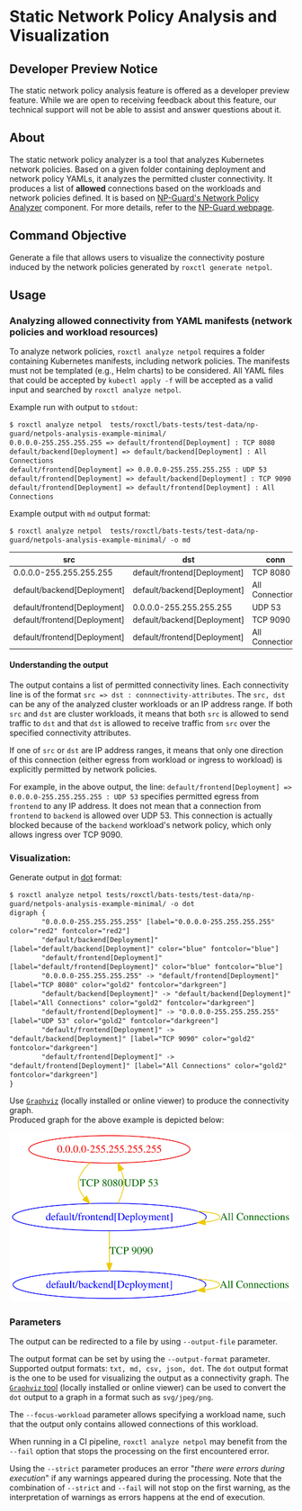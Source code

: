 # Static Network Policy Analysis and Visualization 

## Developer Preview Notice
The static network policy analysis feature is offered as a developer preview feature. While we are open to receiving feedback about this feature, our technical support will not be able to assist and answer questions about it.

## About
The static network policy analyzer is a tool that analyzes Kubernetes network policies.
Based on a given folder containing deployment and network policy YAMLs, it analyzes the permitted cluster connectivity. 
It produces a list of **allowed** connections based on the workloads and network policies defined.
It is based on [NP-Guard's Network Policy Analyzer](https://github.com/np-guard/netpol-analyzer) component.
For more details, refer to the [NP-Guard webpage](https://np-guard.github.io/).

## Command Objective
Generate a file that allows users to visualize the connectivity posture induced by the network policies generated by `roxctl generate netpol`.

## Usage

### Analyzing allowed connectivity from YAML manifests (network policies and workload resources) 
To analyze network policies, `roxctl analyze netpol` requires a folder containing Kubernetes manifests, including network policies.
The manifests must not be templated (e.g., Helm charts) to be considered.
All YAML files that could be accepted by `kubectl apply -f` will be accepted as a valid input and searched by `roxctl analyze netpol`.

Example run with output to `stdout`:

```shell
$ roxctl analyze netpol  tests/roxctl/bats-tests/test-data/np-guard/netpols-analysis-example-minimal/
0.0.0.0-255.255.255.255 => default/frontend[Deployment] : TCP 8080
default/backend[Deployment] => default/backend[Deployment] : All Connections
default/frontend[Deployment] => 0.0.0.0-255.255.255.255 : UDP 53
default/frontend[Deployment] => default/backend[Deployment] : TCP 9090
default/frontend[Deployment] => default/frontend[Deployment] : All Connections
```

Example output with `md` output format:
```shell
$ roxctl analyze netpol  tests/roxctl/bats-tests/test-data/np-guard/netpols-analysis-example-minimal/ -o md
```

| src | dst | conn |
|-----|-----|------|
| 0.0.0.0-255.255.255.255 | default/frontend[Deployment] | TCP 8080 |
| default/backend[Deployment] | default/backend[Deployment] | All Connections |
| default/frontend[Deployment] | 0.0.0.0-255.255.255.255 | UDP 53 |
| default/frontend[Deployment] | default/backend[Deployment] | TCP 9090 |
| default/frontend[Deployment] | default/frontend[Deployment] | All Connections |


#### Understanding the output

The output contains a list of permitted connectivity lines. Each connectivity line is of the format `src => dst : connnectivity-attributes`.
The `src, dst` can be any of the analyzed cluster workloads or an IP address range.
If both `src` and `dst` are cluster workloads, it means that both `src` is allowed to send traffic to `dst` and that `dst` is allowed to receive traffic from `src` over the specified connectivity attributes.

If one of `src` or `dst` are IP address ranges, it means that only one direction of this connection (either egress from workload or ingress to workload) is explicitly permitted by network policies.
 
For example, in the above output, the line: `default/frontend[Deployment] => 0.0.0.0-255.255.255.255 : UDP 53` specifies permitted egress from `frontend` to any IP address.
It does not mean that a connection from `frontend`  to `backend` is allowed over UDP 53. This connection is actually blocked because of the `backend` workload's network policy, which only allows ingress over TCP 9090. 



### Visualization:

Generate output in [dot](https://graphviz.org/doc/info/lang.html) format:
```shell
$ roxctl analyze netpol tests/roxctl/bats-tests/test-data/np-guard/netpols-analysis-example-minimal/ -o dot
digraph {
        "0.0.0.0-255.255.255.255" [label="0.0.0.0-255.255.255.255" color="red2" fontcolor="red2"]
        "default/backend[Deployment]" [label="default/backend[Deployment]" color="blue" fontcolor="blue"]
        "default/frontend[Deployment]" [label="default/frontend[Deployment]" color="blue" fontcolor="blue"]
        "0.0.0.0-255.255.255.255" -> "default/frontend[Deployment]" [label="TCP 8080" color="gold2" fontcolor="darkgreen"]
        "default/backend[Deployment]" -> "default/backend[Deployment]" [label="All Connections" color="gold2" fontcolor="darkgreen"]
        "default/frontend[Deployment]" -> "0.0.0.0-255.255.255.255" [label="UDP 53" color="gold2" fontcolor="darkgreen"]
        "default/frontend[Deployment]" -> "default/backend[Deployment]" [label="TCP 9090" color="gold2" fontcolor="darkgreen"]
        "default/frontend[Deployment]" -> "default/frontend[Deployment]" [label="All Connections" color="gold2" fontcolor="darkgreen"]
}
```

Use [`Graphviz`](https://graphviz.org/) (locally installed or online viewer) to produce the connectivity graph.  <br />
Produced graph for the above example is depicted below:

![graph](connectivity-graph-example.svg)


### Parameters 

The output can be redirected to a file by using `--output-file` parameter.

The output format can be set by using the `--output-format` parameter.
Supported output formats: `txt, md, csv, json, dot`. The `dot` output format is the one to be used for visualizing the output as a connectivity graph.
The [`Graphviz` tool](https://graphviz.org/) (locally installed or online viewer) can be used to convert the `dot` output to a graph in a format such as `svg/jpeg/png`.

The `--focus-workload` parameter allows specifying a workload name, such that the output only contains allowed connections of this workload.

When running in a CI pipeline, `roxctl analyze netpol` may benefit from the `--fail` option that stops the processing on the first encountered error.

Using the `--strict` parameter produces an error "_there were errors during execution_" if any warnings appeared during the processing. Note that the combination of `--strict` and `--fail` will not stop on the first warning, as the interpretation of warnings as errors happens at the end of execution.
